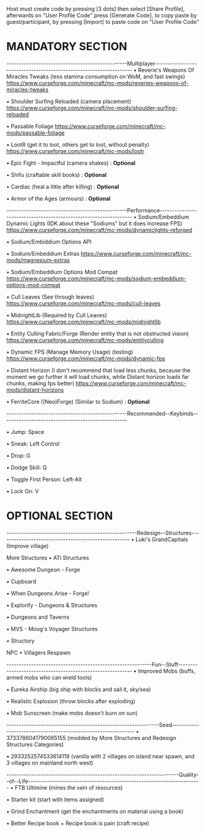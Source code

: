 Host must create code by pressing [3 dots] then select [Share Profile], afterwards on "User Profile Code" press [Generate Code], to copy paste by guest/participant, by pressing [Import] to paste code on "User Profile Code"

# MANDATORY SECTION
-------------------------------------------------Multiplayer--------------------------------------------------------------------
• Reverie's Weapons Of Miracles Tweaks (less stamina consumption on WoM, and fast swings)
https://www.curseforge.com/minecraft/mc-mods/reveries-weapons-of-miracles-tweaks

• Shoulder Surfing Reloaded (camera placement)
https://www.curseforge.com/minecraft/mc-mods/shoulder-surfing-reloaded

• Passable Foliage
https://www.curseforge.com/minecraft/mc-mods/passable-foliage

• LootR (get it to loot, others get to loot, without penalty)
https://www.curseforge.com/minecraft/mc-mods/lootr

• Epic Fight - Impactful (camera shakes) : **Optional**

• Shifu (craftable skill books) : **Optional**

• Cardiac (heal a little after killing) : **Optional**

• Armor of the Ages (armours) : **Optional**

-------------------------------------------------Performance------------------------------------------------------------------
• Sodium/Embeddium Dynamic Lights (IDK about these "Sodiums" but it does increase FPS)
https://www.curseforge.com/minecraft/mc-mods/dynamiclights-reforged

• Sodium/Embiddium Options API

• Sodium/Embeddium Extras
https://www.curseforge.com/minecraft/mc-mods/magnesium-extras

• Sodium/Embeddium Options Mod Compat
https://www.curseforge.com/minecraft/mc-mods/sodium-embeddium-options-mod-compat

• Cull Leaves (See through leaves)
https://www.curseforge.com/minecraft/mc-mods/cull-leaves

• MidnightLib (Required by Cull Leaves)
https://www.curseforge.com/minecraft/mc-mods/midnightlib

• Entity Culling Fabric/Forge (Render entity that is not obstructed vision)
https://www.curseforge.com/minecraft/mc-mods/entityculling

• Dynamic FPS (Manage Memory Usage) (testing)
https://www.curseforge.com/minecraft/mc-mods/dynamic-fps

• Distant Horizon (I don't recommend that load less chunks, because the moment we go further it will load chunks, while Distant horizon loads far chunks, making fps better)
https://www.curseforge.com/minecraft/mc-mods/distant-horizons

• FerriteCore ((Neo)Forge) (Similar to Sodium) : **Optional**

-------------------------------------------------Recommended--Keybinds---------------------------------------------------

• Jump: Space

• Sneak: Left Control

• Drop: G

• Dodge Skill: Q

• Toggle First Person: Left-Alt

• Lock On: V

# OPTIONAL SECTION

-----------------------------------------------------Redesign--Structures-----------------------------------------------------
• Luki's GrandCapitals (Improve village)

More Structures
• ATi Structures

• Awesome Dungeon - Forge

• Cupboard

• When Dungeons Arise - Forge!

• Explorify - Dungeons & Structures

• Dungeons and Taverns

• MVS - Moog's Voyager Structures

• Structory

NPC
• Villagers Respawn

-----------------------------------------------------------Fun--Stuff-----------------------------------------------------------
• Improved Mobs (buffs, armed mobs who can wield tools)

• Eureka Airship (big ship with blocks and sail it, sky/sea)

• Realistic Explosion (throw blocks after exploding)

• Mob Sunscreen (make mobs doesn't burn on sun)

--------------------------------------------------------------Seed---------------------------------------------------------------
• 3733786041790065155 (modded by More Structures and Redesign Structures Categories)

• 2933252574533614119 (vanilla with 2 villages on island near spawn, and 3 villages on mainland north west)

----------------------------------------------------------------------Quality--of--Life----------------------------------------------------------------------
• FTB Ultimine (mines the vein of resources)

• Starter kit (start with items assigned)

• Grind Enchantment (get the enchantments on material using a book)

• Better Recipe book + Recipe book is pain (craft recipe)
